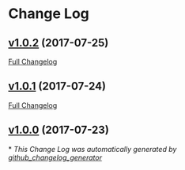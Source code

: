 # Change Log

## [v1.0.2](https://github.com/sectsect/google-spreadsheet-to-db/tree/v1.0.2) (2017-07-25)
[Full Changelog](https://github.com/sectsect/google-spreadsheet-to-db/compare/v1.0.1...v1.0.2)

## [v1.0.1](https://github.com/sectsect/google-spreadsheet-to-db/tree/v1.0.1) (2017-07-24)
[Full Changelog](https://github.com/sectsect/google-spreadsheet-to-db/compare/v1.0.0...v1.0.1)

## [v1.0.0](https://github.com/sectsect/google-spreadsheet-to-db/tree/v1.0.0) (2017-07-23)


\* *This Change Log was automatically generated by [github_changelog_generator](https://github.com/skywinder/Github-Changelog-Generator)*